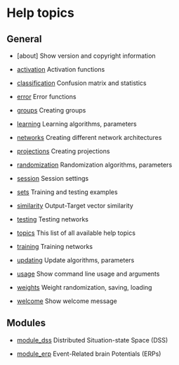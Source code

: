 # Help topics


## General


* [about]                        Show version and copyright information

* [activation](activation.md)                   Activation functions

* [classification](classification.md)               Confusion matrix and statistics

* [error](error.md)                        Error functions

* [groups](groups.md)                       Creating groups

* [learning](learning.md)                     Learning algorithms, parameters

* [networks](networks.md)                     Creating different network architectures

* [projections](projections.md)                  Creating projections

* [randomization](randomization.md)                Randomization algorithms, parameters

* [session](session.md)                      Session settings

* [sets](sets.md)                         Training and testing examples

* [similarity](similarity.md)                   Output-Target vector similarity

* [testing](testing.md)                      Testing networks

* [topics](topics.md)                       This list of all available help topics

* [training](training.md)                     Training networks

* [updating](updating.md)                     Update algorithms, parameters

* [usage](usage.md)                        Show command line usage and arguments

* [weights](weights.md)                      Weight randomization, saving, loading

* [welcome](welcome.md)                      Show welcome message


## Modules


* [module_dss](module_dss.md)                   Distributed Situation-state Space (DSS)

* [module_erp](module_erp.md)                   Event-Related brain Potentials (ERPs)

